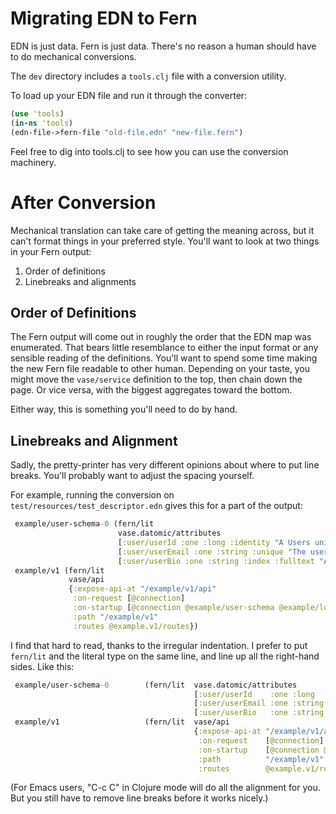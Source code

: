 # Migrating EDN to Fern

EDN is just data. Fern is just data. There's no reason a human should
have to do mechanical conversions.

The `dev` directory includes a `tools.clj` file with a conversion
utility.

To load up your EDN file and run it through the converter:

```clojure
(use 'tools)
(in-ns 'tools)
(edn-file->fern-file "old-file.edn" "new-file.fern")
```

Feel free to dig into tools.clj to see how you can use the conversion
machinery.

# After Conversion

Mechanical translation can take care of getting the meaning across, but it can't format things in your preferred style. You'll want to look at two things in your Fern output:

1. Order of definitions
2. Linebreaks and alignments

## Order of Definitions

The Fern output will come out in roughly the order that the EDN map
was enumerated. That bears little resemblance to either the input
format or any sensible reading of the definitions. You'll want to
spend some time making the new Fern file readable to other
human. Depending on your taste, you might move the `vase/service`
definition to the top, then chain down the page. Or vice versa, with
the biggest aggregates toward the bottom.

Either way, this is something you'll need to do by hand.

## Linebreaks and Alignment

Sadly, the pretty-printer has very different opinions about where to
put line breaks. You'll probably want to adjust the spacing yourself.

For example, running the conversion on
`test/resources/test_descriptor.edn` gives this for a part of the
output:

```clojure
 example/user-schema-0 (fern/lit
                        vase.datomic/attributes
                        [:user/userId :one :long :identity "A Users unique identifier"]
                        [:user/userEmail :one :string :unique "The users email"]
                        [:user/userBio :one :string :index :fulltext "A short blurb about the user"])
 example/v1 (fern/lit
             vase/api
             {:expose-api-at "/example/v1/api"
              :on-request [@connection]
              :on-startup [@connection @example/user-schema @example/loan-schema]
              :path "/example/v1"
              :routes @example.v1/routes})
```

I find that hard to read, thanks to the irregular indentation. I
prefer to put `fern/lit` and the literal type on the same line, and
line up all the right-hand sides. Like this:

```clojure
 example/user-schema-0        (fern/lit  vase.datomic/attributes
                                         [:user/userId    :one :long   :identity        "A Users unique identifier"]
                                         [:user/userEmail :one :string :unique          "The users email"]
                                         [:user/userBio   :one :string :index :fulltext "A short blurb about the user"])
 example/v1                   (fern/lit  vase/api
                                         {:expose-api-at "/example/v1/api"
                                          :on-request    [@connection]
                                          :on-startup    [@connection @example/user-schema @example/loan-schema]
                                          :path          "/example/v1"
                                          :routes        @example.v1/routes})
```

(For Emacs users, "C-c C" in Clojure mode will do all the alignment
for you. But you still have to remove line breaks before it works
nicely.)
